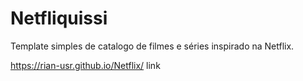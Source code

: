 # Netfliquissi

Template simples de catalogo de filmes e séries inspirado na Netflix.

https://rian-usr.github.io/Netflix/ link
